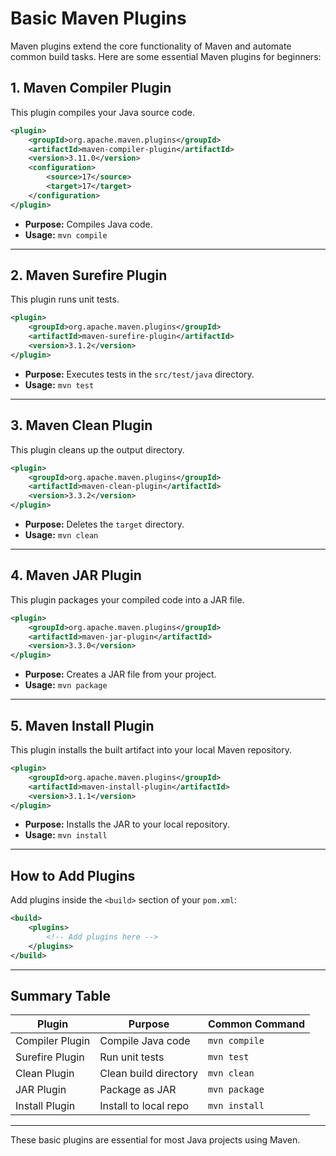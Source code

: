 # Basic Maven Plugins

Maven plugins extend the core functionality of Maven and automate common build tasks. Here are some essential Maven plugins for beginners:

## 1. Maven Compiler Plugin

This plugin compiles your Java source code.

```xml
<plugin>
    <groupId>org.apache.maven.plugins</groupId>
    <artifactId>maven-compiler-plugin</artifactId>
    <version>3.11.0</version>
    <configuration>
        <source>17</source>
        <target>17</target>
    </configuration>
</plugin>
```

- **Purpose:** Compiles Java code.
- **Usage:** `mvn compile`

---

## 2. Maven Surefire Plugin

This plugin runs unit tests.

```xml
<plugin>
    <groupId>org.apache.maven.plugins</groupId>
    <artifactId>maven-surefire-plugin</artifactId>
    <version>3.1.2</version>
</plugin>
```

- **Purpose:** Executes tests in the `src/test/java` directory.
- **Usage:** `mvn test`

---

## 3. Maven Clean Plugin

This plugin cleans up the output directory.

```xml
<plugin>
    <groupId>org.apache.maven.plugins</groupId>
    <artifactId>maven-clean-plugin</artifactId>
    <version>3.3.2</version>
</plugin>
```

- **Purpose:** Deletes the `target` directory.
- **Usage:** `mvn clean`

---

## 4. Maven JAR Plugin

This plugin packages your compiled code into a JAR file.

```xml
<plugin>
    <groupId>org.apache.maven.plugins</groupId>
    <artifactId>maven-jar-plugin</artifactId>
    <version>3.3.0</version>
</plugin>
```

- **Purpose:** Creates a JAR file from your project.
- **Usage:** `mvn package`

---

## 5. Maven Install Plugin

This plugin installs the built artifact into your local Maven repository.

```xml
<plugin>
    <groupId>org.apache.maven.plugins</groupId>
    <artifactId>maven-install-plugin</artifactId>
    <version>3.1.1</version>
</plugin>
```

- **Purpose:** Installs the JAR to your local repository.
- **Usage:** `mvn install`

---

## How to Add Plugins

Add plugins inside the `<build>` section of your `pom.xml`:

```xml
<build>
    <plugins>
        <!-- Add plugins here -->
    </plugins>
</build>
```

---

## Summary Table

| Plugin                | Purpose                  | Common Command   |
|-----------------------|-------------------------|------------------|
| Compiler Plugin       | Compile Java code        | `mvn compile`    |
| Surefire Plugin       | Run unit tests           | `mvn test`       |
| Clean Plugin          | Clean build directory    | `mvn clean`      |
| JAR Plugin            | Package as JAR           | `mvn package`    |
| Install Plugin        | Install to local repo    | `mvn install`    |

---

These basic plugins are essential for most Java projects using Maven.
